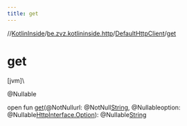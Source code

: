 ```yaml
---
title: get
---
```

//[KotlinInside](../../../index.html)/[be.zvz.kotlininside.http](../index.html)/[DefaultHttpClient](index.html)/[get](get.html)



# get



[jvm]\




@Nullable



open fun [get](get.html)(@NotNullurl: @NotNull[String](https://docs.oracle.com/javase/7/docs/api/java/lang/String.html), @Nullableoption: @Nullable[HttpInterface.Option](../-http-interface/-option/index.html)): @Nullable[String](https://docs.oracle.com/javase/7/docs/api/java/lang/String.html)




